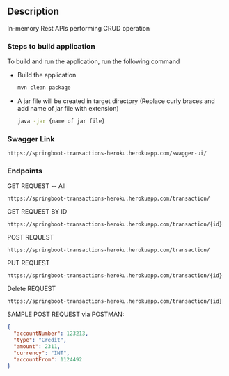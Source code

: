 ## Description

In-memory Rest APIs performing CRUD operation 

### Steps to build application

To build and run the application, run the following command

- Build the application

  ```bash
  mvn clean package
  ```

- A jar file will be created in target directory (Replace curly braces and add name of jar file with extension)

  ```bash
  java -jar {name of jar file}
  ```
### Swagger Link

    https://springboot-transactions-heroku.herokuapp.com/swagger-ui/

### Endpoints

GET REQUEST -- All

    https://springboot-transactions-heroku.herokuapp.com/transaction/
    
GET REQUEST BY ID

    https://springboot-transactions-heroku.herokuapp.com/transaction/{id}

POST REQUEST

    https://springboot-transactions-heroku.herokuapp.com/transaction/
    
PUT REQUEST

    https://springboot-transactions-heroku.herokuapp.com/transaction/{id}
    
Delete REQUEST

    https://springboot-transactions-heroku.herokuapp.com/transaction/{id}
    


SAMPLE POST REQUEST via POSTMAN:

```json
{
  "accountNumber": 123213,
  "type": "Credit",
  "amount": 2311,
  "currency": "INT",
  "accountFrom": 1124492
}
```
